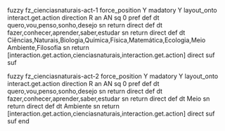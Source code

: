 fuzzy fz_cienciasnaturais-act-1
   force_position Y
   madatory Y
   layout_onto interact.get.action
   direction R 
   an AN
   sq 0
   pref 
   def 
    dt quero,vou,penso,sonho,desejo
    sn 
    return 
    direct 
   def 
    dt fazer,conhecer,aprender,saber,estudar
    sn 
    return 
    direct 
   def 
    dt Ciências,Naturais,Biologia,Química,Física,Matemática,Ecologia,Meio Ambiente,Filosofia
    sn 
    return [interaction.get.action,cienciasnaturais,interaction.get.action]
    direct 
   suf  
   suf 

fuzzy fz_cienciasnaturais-act-2
   force_position Y
   madatory Y
   layout_onto interact.get.action
   direction R 
   an AN
   sq 0
   pref 
   def 
    dt quero,vou,penso,sonho,desejo
    sn 
    return 
    direct 
   def 
    dt fazer,conhecer,aprender,saber,estudar
    sn 
    return 
    direct 
   def 
    dt Meio
    sn 
    return 
    direct 
   def 
    dt Ambiente
    sn 
    return [interaction.get.action,cienciasnaturais,interaction.get.action]
    direct 
   suf  
   suf 
end